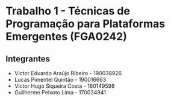 # Trabalho 1 - Técnicas de Programação para Plataformas Emergentes (FGA0242)

## Integrantes

- Victor Eduardo Araújo Ribeiro - 190038926
- Lucas Pimentel Quintão - 190016663
- Victor Hugo Siqueira Costa - 180149598
- Guilherme Peixoto Lima - 170034941
